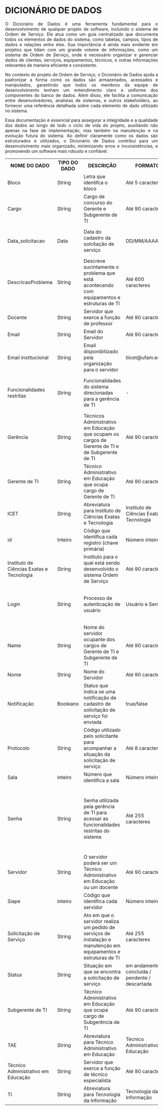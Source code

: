 # DICIONÁRIO DE DADOS

<p align=justify>O Dicionário de Dados é uma ferramenta fundamental para o desenvolvimento de qualquer projeto de software, incluindo o sistema de Ordem de Serviço. Ele atua como um guia centralizado que documenta todos os elementos de dados do sistema, como tabelas, campos, tipos de dados e relações entre eles. Sua importância é ainda mais evidente em projetos que lidam com um grande volume de informações, como um sistema de Ordem de Serviço, onde é necessário organizar e gerenciar dados de clientes, serviços, equipamentos, técnicos, e outras informações relevantes de maneira eficiente e consistente.</p>
<p align=justify>No contexto do projeto de Ordem de Serviço, o Dicionário de Dados ajuda a padronizar a forma como os dados são armazenados, acessados e manipulados, garantindo que todos os membros da equipe de desenvolvimento tenham um entendimento claro e uniforme dos componentes do banco de dados. Além disso, ele facilita a comunicação entre desenvolvedores, analistas de sistemas, e outros stakeholders, ao fornecer uma referência detalhada sobre cada elemento de dado utilizado no sistema.</p>
<p align=justify>Essa documentação é essencial para assegurar a integridade e a qualidade dos dados ao longo de todo o ciclo de vida do projeto, auxiliando não apenas na fase de implementação, mas também na manutenção e na evolução futura do sistema. Ao definir claramente como os dados são estruturados e utilizados, o Dicionário de Dados contribui para um desenvolvimento mais organizado, minimizando erros e inconsistências, e promovendo um software mais robusto e confiável.</p>

<table>
<tr align=center>
  <td><b>NOME DO DADO</b></td>
  <td><b>TIPO DO DADO</b></td>
  <td><b>DESCRIÇÃO</b></td>
  <td><b>FORMATO</b></td>
  <td><b>RESTRIÇÃO</b></td>
</tr>
  
<tr>
  <td>Bloco</td>
  <td>String</td>
  <td>Letra que identifca o bloco</td>
  <td>Até 5 caracteres</td>
  <td>Não pode ser vazio</td>
</tr>

<tr>
  <td>Cargo</td>
  <td>String</td>
  <td>Cargo de concurso do Gerente e Subgerente de TI</td>
  <td>Até 90 caracteres</td>
  <td>Não pode ser vazio</td>
</tr>

<tr>
  <td>Data_solicitacao</td>
  <td>Data</td>
  <td>Data do cadastro da solcitação de serviço</td>
  <td>DD/MM/AAAA</td>
  <td>Deve ser a data em que ocorreu o cadastro da solicitação de serviço</td>
</tr>

<tr>
<td>DescricaoProblema</td>
<td>String</td>
<td>Descreve sucintamente o problema que está acontecendo com equipamentos e estruturas de TI</td>
<td>Até 600 caracteres</td>
<td>Não pode ser vazio</td>
</tr>

<tr>
<td>Docente</td>
<td>String</td>
<td>Servidor que exerce a função de professor</td>
<td>Até 90 caracteres</td>
<td>Não pode ser vazio</td>
</tr>

<tr>
<td>Email</td>
<td>String</td>
<td>Email do Servidor</td>
<td>Até 90 caracteres</td>
<td>Não pode ser vazio</td>
</tr>

<tr>
<td>Email institucional</td>
<td>String</td>
<td>Email disponibilizado pela organização para o servidor</td>
<td>tiicet@ufam.edu.br</td>
<td>O email insitucional deve conter o dominio ufam.edu.br</td>
</tr>

<tr>
<td>Funcionalidades restritas</td>
<td>String</td>
<td>Funcionalidades do sistema direcionadas para a gerência de TI</td>
<td> -	</td>
<td>É necessário autenticação de usuário para acessar as funcionalidades restritas</td>
</tr>

<tr>
<td>Gerência</td>
<td>String</td>
<td>Técnicos Administrativo em Educação que ocupam os cargos de Gerente de TI e de Subgerente de TI</td>
<td>Até 90 caracteres</td>
<td>Não pode ser vazio</td>
</tr>

<tr>
<td>Gerente de TI</td>
<td>String</td>
<td>Técnico Administrativo em Educação que ocupa cargo de Gerente de TI</td>
<td>Até 90 caracteres</td>
<td>Não pode ser vazio</td>
</tr>

<tr>
<td>ICET</td>
<td>String</td>
<td>Abreviatura para Instituto de Ciências Exatas e Tecnologia</td>
<td>Instituto de Ciências Exatas e Tecnologia</td>
<td>Não pode ser vazio</td>
</tr>

<tr>
<td>id</td>
<td>Inteiro</td>
<td>Código que identifica cada registro (chave primária)</td>
<td>Número inteiro</td>
<td>Deve ser único para cada registro</td>
</tr>

<tr>
<td>Instituto de Ciências Exatas e Tecnologia</td>
<td>String</td>
<td>Instituto para o qual está sendo desenvolvido o sistema Ordem de Serviço</td>
<td>Até 90 caracteres</td>
<td>Não pode ser vazio</td>
</tr>

<tr>
<td>Login</td>
<td>String</td>
<td>Processo de autenticação de usuário</td>
<td>Usuário e Senha</td>
<td>Para realizar o login é necessário informar usuário e senha cadastrados</td>
</tr>

<tr>
<td>Name</td>
<td>String</td>
<td>Nome do servidor ocupante dos cargos de Gerente de TI e Subgerente de TI</td>
<td>Até 90 caracteres</td>
<td>Não pode ser vazio</td>
</tr>

<tr>
<td>Nome</td>
<td>String</td>
<td>Nome do Servidor</td>
<td>Até 90 caracteres</td>
<td>Não pode ser vazio</td>
</tr>

<tr>
<td>Notificação</td>
<td>Booleano</td>
<td>Status que indica se uma notificação de cadastro de solicitação de serviço foi enviada</td>
<td>true/false</td>
<td>True se a solicitação de serviço foi cadastrada com sucesso</td>
</tr>

<tr>
<td>Protocolo</td>
<td>String</td>
<td>Código utilizado pelo solicitante para acompanhar a situação da solicitação de serviço</td>
<td>Até 8 caracteres</td>
<td>Deve ser único para cada solcitação de serviço</td>
</tr>

<tr>
<td>Sala</td>
<td>inteiro</td>
<td>Número que identifica a sala</td>
<td>Número inteiro</td>
<td>Não pode ser vazio</td>
</tr>

<tr>
<td>Senha</td>
<td>String</td>
<td>Senha utilizada pela gerência de TI para acessar as funcionalidades restritas do sistema</td>
<td>Até 255 caracteres</td>
<td>Não pode ser vazio / deve ser <= 8 caracteres / deve ser formada por 1 caractere especial, 1 letra maiúscula, 1 letra minúscula e 1 número</td>
</tr>

<tr>
<td>Servidor</td>
<td>String</td>
<td>O servidor poderá ser um Técnico Administrativo em Educação ou um docente</td>
<td>Até 90 caracteres</td>
<td>Não pode ser vazio</td>
</tr>

<tr>
<td>Siape</td>
<td>inteiro</td>
<td>Código que identifica cada servidor</td>
<td>Número inteiro</td>
<td>Não pode ser vazio</td>
</tr>

<tr>
<td>Solicitação de Serviço</td>
<td>String</td>
<td>Ato em que o servidor realiza um pedido de serviços de instalação e manutenção em equipamentos e estruturas de TI</td>
<td>Até 255 caracteres</td>
<td>Não pode ser vazio</td>	
</tr>

<tr>
<td>Status</td>
<td>String</td>
<td>Situação em que se encontra a solicitação de serviço</td>
<td>em andamento / concluída / pendente / descartada</td>
<td>Não pode ser vazio</td>	
</tr>

<tr>
<td>Subgerente de TI</td>
<td>String</td>
<td>Técnico Administrativo em Educação que ocupa cargo de Subgerência de TI</td>
<td>Até 90 caracteres</td>
<td>Não pode ser vazio</td>	
</tr>

<tr>
<td>TAE</td>
<td>String</td>
<td>Abreviatura para Técnico Administrativo em Educação</td>
<td>Técnico Administrativo em Educação</td>
<td>Não pode ser vazio</td>	
</tr>

<tr>
<td>Técnico Administrativo em Educação</td>
<td>String</td>
<td>Servidor que exerce a função de técnico especialista</td>
<td>Até 90 caracteres</td>
<td>Não pode ser vazio</td>	
</tr>

<tr>
<td>TI</td>
<td>String</td>
<td>Abreviatura para Tecnologia da Informação</td>
<td>Tecnologia da Informação</td>
<td>Não pode ser vazio</td>
</tr>

</table>
